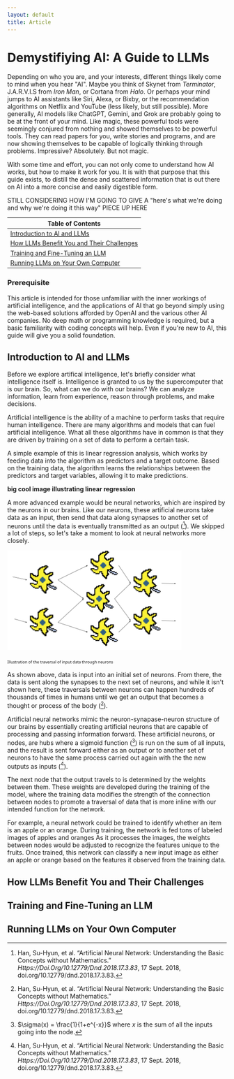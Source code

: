 ```yaml
---
layout: default
title: Article
---
```

# Demystifiying AI: A Guide to LLMs

Depending on who you are, and your interests, different things likely come to mind when you hear "AI". Maybe you think of Skynet from *Terminator*, J.A.R.V.I.S from *Iron Man*, or Cortana from *Halo*. Or perhaps your mind jumps to AI assistants like Siri, Alexa, or Bixby, or the recommendation algorithms on Netflix and YouTube (less likely, but still possible). More generally, AI models like ChatGPT, Gemini, and Grok are probably going to be at the front of your mind. Like magic, these powerful tools were seemingly conjured from nothing and showed themselves to be powerful tools. They can read papers for you, write stories and programs, and are now showing themselves to be capable of logically thinking through problems. Impressive? Absolutely. But not magic.

With some time and effort, you can not only come to understand how AI works, but how to make it work for you. It is with that purpose that this guide exists, to distill the dense and scattered information that is out there on AI into a more concise and easily digestible form.

STILL CONSIDERING HOW I'M GOING TO GIVE A "here's what we're doing and why we're doing it this way" PIECE UP HERE


| Table of Contents |  
| ----------- |  
| [Introduction to AI and LLMs](#introduction-to-ai-and-llms) |  
| [How LLMs Benefit You and Their Challenges](#how-llms-benefit-and-their-challenges) |  
| [Training and Fine-Tuning an LLM](#training-and-fine-tuning-an-llm) |  
| [Running LLMs on Your Own Computer](#running-llms-on-your-own-computer) |  


### Prerequisite

This article is intended for those unfamiliar with the inner workings of artificial intelligence, and the applications of AI that go beyond simply using the web-based solutions afforded by OpenAI and the various other AI companies. No deep math or programming knowledge is required, but a basic familiarity with coding concepts will help. Even if you're new to AI, this guide will give you a solid foundation.

## Introduction to AI and LLMs

Before we explore artifical intelligence, let's briefly consider what intelligence itself is. Intelligence is granted to us by the supercomputer that is our brain. So, what can we do with our brains? We can analyze information, learn from experience, reason through problems, and make decisions.

Artificial intelligence is the ability of a machine to perform tasks that require human intelligence. There are many algorithms and models that can fuel artificial intelligence. What all these algorithms have in common is that they are driven by training on a set of data to perform a certain task. 

A simple example of this is linear regression analysis, which works by feeding data into the algorithm as predictors and a target outcome. Based on the training data, the algorithm learns the relationships between the predictors and target variables, allowing it to make predictions.

**big cool image illustrating linear regression**

A more advanced example would be neural networks, which are inspired by the neurons in our brains. Like our neurons, these artificial neurons take data as an input, then send that data along synapses to another set of neurons until the data is eventually transmitted as an output ([^1]). We skipped a lot of steps, so let's take a moment to look at neural networks more closely.

<img src="assets/images/Neuron Visual.png" style="width:400px; height;400px;">

<span style="font-family:Noto Sans; font-size:xx-small; ">Illustration of the traversal of input data through neurons</span>

As shown above, data is input into an initial set of neurons. From there, the data is sent along the synapses to the next set of neurons, and while it isn't shown here, these traversals between neurons can happen hundreds of thousands of times in humans until we get an output that becomes a thought or process of the body ([^1]). 

Artificial neural networks mimic the neuron-synapase-neuron structure of our brains by essentially creating artificial neurons that are capable of processing and passing information forward. These artificial neurons, or nodes, are hubs where a sigmoid function ([^2]) is run on the sum of all inputs, and the result is sent forward either as an output or to another set of neurons to have the same process carried out again with the the new outputs as inputs ([^1]). 

The next node that the output travels to is determined by the weights between them. These weights are developed during the training of the model, where the training data modifies the strength of the connection between nodes to promote a traversal of data that is more inline with our intended function for the network.

For example, a neural network could be trained to identify whether an item is an apple or an orange. During training, the network is fed tons of labeled images of apples and oranges As it processes the images, the weights between nodes would be adjusted to recognize the features unique to the fruits. Once trained, this network can classify a new input image as either an apple or orange based on the features it observed from the training data.


## How LLMs Benefit You and Their Challenges

## Training and Fine-Tuning an LLM

## Running LLMs on Your Own Computer

[Footnotes go below here]: #

[^1]: Han, Su-Hyun, et al. “Artificial Neural Network: Understanding the Basic Concepts without Mathematics.” *Https://Doi.Org/10.12779/Dnd.2018.17.3.83*, 17 Sept. 2018, doi.org/10.12779/dnd.2018.17.3.83. 

[^2]: $\sigma(x) = \frac{1}{1+e^{-x}}$ where $x$ is the sum of all the inputs going into the node.